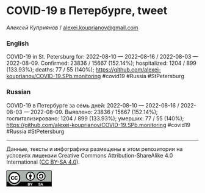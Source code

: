 COVID-19 в Петербурге, tweet
============================

*Алексей Куприянов* /
<a href="mailto:alexei.kouprianov@gmail.com" class="email">alexei.kouprianov@gmail.com</a>

### English

COVID-19 in St. Petersburg for: 2022-08-10 — 2022-08-16 / 2022-08-03 —
2022-08-09. Сonfirmed: 23836 / 15667 (152.14%); hospitalized: 1204 / 899
(133.93%); deaths: 77 / 55 (140%);
<a href="https://github.com/alexei-kouprianov/COVID-19.SPb.monitoring" class="uri">https://github.com/alexei-kouprianov/COVID-19.SPb.monitoring</a>
\#covid19 \#Russia \#StPetersburg

### Russian

COVID-19 в Петербурге за семь дней: 2022-08-10 — 2022-08-16 / 2022-08-03
— 2022-08-09. Выявлено: 23836 / 15667 (152.14%); госпитализировано: 1204
/ 899 (133.93%); умерших: 77 / 55 (140%);
<a href="https://github.com/alexei-kouprianov/COVID-19.SPb.monitoring" class="uri">https://github.com/alexei-kouprianov/COVID-19.SPb.monitoring</a>
\#covid19 \#Russia \#StPetersburg

------------------------------------------------------------------------

Данные, тексты и инфографика размещены в этом репозитории на условиях
лицензии Creative Commons Attribution-ShareAlike 4.0 International ([CC
BY-SA 4.0](https://creativecommons.org/licenses/by-sa/4.0/)).

![](../misc/CC-BY-SA-icon.png "CC-BY-SA")
